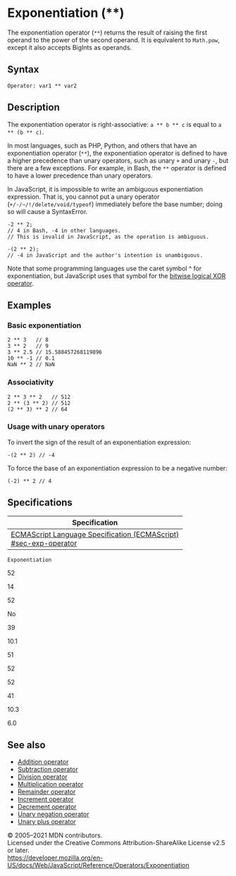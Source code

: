 Exponentiation (\*\*)
=====================

The exponentiation operator (`**`) returns the result of raising the first operand to the power of the second operand. It is equivalent to `Math.pow`, except it also accepts BigInts as operands.

Syntax
------

    Operator: var1 ** var2

Description
-----------

The exponentiation operator is right-associative: `a ** b ** c` is equal to `a ** (b ** c)`.

In most languages, such as PHP, Python, and others that have an exponentiation operator (`**`), the exponentiation operator is defined to have a higher precedence than unary operators, such as unary `+` and unary `-`, but there are a few exceptions. For example, in Bash, the `**` operator is defined to have a lower precedence than unary operators.

In JavaScript, it is impossible to write an ambiguous exponentiation expression. That is, you cannot put a unary operator (`+/-/~/!/delete/void/typeof`) immediately before the base number; doing so will cause a SyntaxError.

    -2 ** 2;
    // 4 in Bash, -4 in other languages.
    // This is invalid in JavaScript, as the operation is ambiguous.

    -(2 ** 2);
    // -4 in JavaScript and the author's intention is unambiguous.

Note that some programming languages use the caret symbol ^ for exponentiation, but JavaScript uses that symbol for the [bitwise logical XOR operator](https://developer.mozilla.org/en-US/docs/Web/JavaScript/Reference/Operators#bitwise_xor).

Examples
--------

### Basic exponentiation

    2 ** 3   // 8
    3 ** 2   // 9
    3 ** 2.5 // 15.588457268119896
    10 ** -1 // 0.1
    NaN ** 2 // NaN

### Associativity

    2 ** 3 ** 2   // 512
    2 ** (3 ** 2) // 512
    (2 ** 3) ** 2 // 64

### Usage with unary operators

To invert the sign of the result of an exponentiation expression:

    -(2 ** 2) // -4

To force the base of an exponentiation expression to be a negative number:

    (-2) ** 2 // 4

Specifications
--------------

<table><thead><tr class="header"><th>Specification</th></tr></thead><tbody><tr class="odd"><td><a href="https://tc39.es/ecma262/#sec-exp-operator">ECMAScript Language Specification (ECMAScript)<br />
<span class="small">#sec-exp-operator</span></a></td></tr></tbody></table>

`Exponentiation`

52

14

52

No

39

10.1

51

52

52

41

10.3

6.0

See also
--------

-   [Addition operator](addition)
-   [Subtraction operator](subtraction)
-   [Division operator](division)
-   [Multiplication operator](multiplication)
-   [Remainder operator](remainder)
-   [Increment operator](increment)
-   [Decrement operator](decrement)
-   [Unary negation operator](unary_negation)
-   [Unary plus operator](unary_plus)

© 2005–2021 MDN contributors.  
Licensed under the Creative Commons Attribution-ShareAlike License v2.5 or later.  
<a href="https://developer.mozilla.org/en-US/docs/Web/JavaScript/Reference/Operators/Exponentiation" class="_attribution-link">https://developer.mozilla.org/en-US/docs/Web/JavaScript/Reference/Operators/Exponentiation</a>
